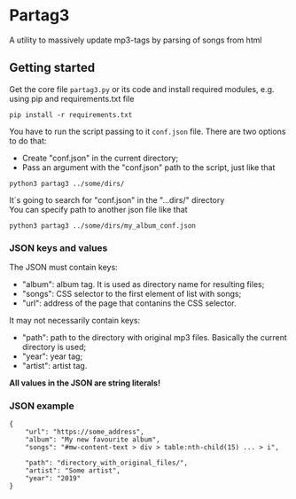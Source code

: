 # Partag3
A utility to massively update mp3-tags by parsing of songs from html


## Getting started
Get the core file `partag3.py` or its code and install required modules, e.g. using pip and requirements.txt file
```
pip install -r requirements.txt
```

You have to run the script passing to it `conf.json` file. There are two options to do that:
* Create "conf.json" in the current directory;
* Pass an argument with the "conf.json" path to the script, just like that
```
python3 partag3 ../some/dirs/
```
It´s going to search for "conf.json" in the "...dirs/" directory  
You can specify path to another json file like that
```
python3 partag3 ../some/dirs/my_album_conf.json
```
### JSON keys and values
The JSON must contain keys:  
- "album": album tag. It is used as directory name for resulting files;
- "songs": CSS selector to the first element of list with songs;
- "url": address of the page that contanins the CSS selector.  

It may not necessarily contain keys:
- "path": path to the directory with original mp3 files. Basically the current directory is used;
- "year": year tag;
- "artist": artist tag.  

**All values in the JSON are string literals!**
### JSON example
```
{
    "url": "https://some_address",
	"album": "My new favourite album",
	"songs": "#mw-content-text > div > table:nth-child(15) ... > i",

	"path": "directory_with_original_files/",
	"artist": "Some artist",
	"year": "2019"
}
```
